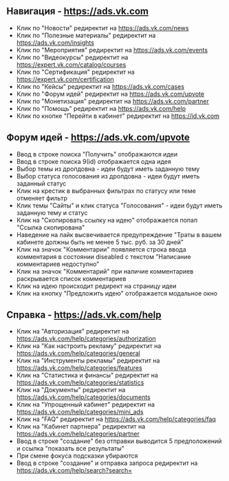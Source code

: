 ## Навигация - https://ads.vk.com

- Клик по "Новости" редиректит на https://ads.vk.com/news
- Клик по "Полезные материалы" редиректит на https://ads.vk.com/insights
- Клик по "Мероприятия" редиректит на https://ads.vk.com/events
- Клик по "Видеокурсы" редиректит на https://expert.vk.com/catalog/courses
- Клик по "Сертификация" редиректит на https://expert.vk.com/certification
- Клик по "Кейсы" редиректит на https://ads.vk.com/cases
- Клик по "Форум идей" редиректит на https://ads.vk.com/upvote
- Клик по "Монетизация" редиректит на https://ads.vk.com/partner
- Клик по "Помощь" редиректит на https://ads.vk.com/help
- Клик по кнопке "Перейти в кабинет" редиректит на https://id.vk.com

## Форум идей - https://ads.vk.com/upvote

- Ввод в строке поиска "Получить" отображаются идеи
- Ввод в строке поиска 9(id) отображается одна идея
- Выбор темы из дропдовна - идеи будут иметь заданную тему
- Выбор статуса голосования из дропдовна - идеи будут иметь заданный статус
- Клик на крестик в выбранных фильтрах по статусу или теме отменяет фильтр
- Клик темы "Сайты" и клик статуса "Голосования" - идеи будут иметь заданную тему и статус
- Клик на "Скопировать ссылку на идею" отображается попап "Ссылка скопирована"
- Наведение на лайк высвечивается предупреждение "Траты в вашем кабинете должны быть не менее 5 тыс. руб. за 30 дней"
- Клик на значок "Комментарии" появляется строка ввода комментария в состоянии diseabled с текстом "Написание комментариев недоступно"
- Клик на значок "Комментарий" при наличие комментариев раскрывается список комментариев
- Клик на идею происходит редирект на страницу идеи
- Клик на кнопку "Предложить идею" отображается модальное окно

## Справка - https://ads.vk.com/help

- Клик на "Авторизация" редиректит на https://ads.vk.com/help/categories/authorization
- Клик на "Как настроить рекламу" редиректит на https://ads.vk.com/help/categories/general
- Клик на "Инструменты рекламы" редиректит на https://ads.vk.com/help/categories/features
- Клик на "Статистика и финансы" редиректит на https://ads.vk.com/help/categories/statistics
- Клик на "Документы" редиректит на https://ads.vk.com/help/categories/documents
- Клик на "Упрощенный кабинет" редиректит на https://ads.vk.com/help/categories/mini_ads
- Клик на "FAQ" редиректит на https://ads.vk.com/help/categories/faq
- Клик на "Кабинет партнера" редиректит на https://ads.vk.com/help/categories/partner
- Ввод в строке "создание" без отправки выводится 5 предположений и ссылка "показать все результаты"
- При смене фокуса подсказки убираются
- Ввод в строке "создание" и отправка запроса редиректит на https://ads.vk.com/help/search?search=
